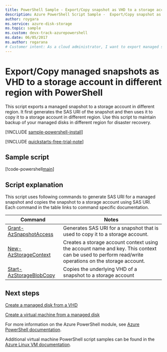 ```yaml
---
title: PowerShell Sample - Export/Copy snapshot as VHD to a storage account in different region
description: Azure PowerShell Script Sample -  Export/Copy snapshot as VHD to a storage account in same different region
author: roygara
ms.service: azure-disk-storage
ms.topic: sample
ms.custom: devx-track-azurepowershell
ms.date: 06/05/2017
ms.author: rogarana
# Customer intent: As a cloud administrator, I want to export managed snapshots as VHDs to a storage account in a different region, so that I can ensure robust disaster recovery and maintain backups of my managed disks.
---
```


# Export/Copy managed snapshots as VHD to a storage account in different region with PowerShell

This script exports a managed snapshot to a storage account in different region. It first generates the SAS URI of the snapshot and then uses it to copy it to a storage account in different region. Use this script to maintain backup of your managed disks in different region for disaster recovery.  

[!INCLUDE [sample-powershell-install](../includes/sample-powershell-install.md)]

[!INCLUDE [quickstarts-free-trial-note](~/reusable-content/ce-skilling/azure/includes/quickstarts-free-trial-note.md)]

 

## Sample script

[!code-powershell[main](../../../powershell_scripts/virtual-machine/copy-snapshot-to-storage-account/copy-snapshot-to-storage-account.ps1 "Copy snapshot")]


## Script explanation

This script uses following commands to generate SAS URI for a managed snapshot and copies the snapshot to a storage account using SAS URI. Each command in the table links to command specific documentation.

| Command | Notes |
|---|---|
| [Grant-AzSnapshotAccess](/powershell/module/az.compute/new-azdisk) | Generates SAS URI for a snapshot that is used to copy it to a storage account. |
| [New-AzStorageContext](/powershell/module/az.storage/new-azstoragecontext) | Creates a storage account context using the account name and key. This context can be used to perform read/write operations on the storage account. |
| [Start-AzStorageBlobCopy](/powershell/module/az.storage/start-azstorageblobcopy) | Copies the underlying VHD of a snapshot to a storage account |

## Next steps

[Create a managed disk from a VHD](virtual-machines-powershell-sample-create-managed-disk-from-vhd.md?toc=%2fazure%2fvirtual-machines%2flinux%2ftoc.json)

[Create a virtual machine from a managed disk](./virtual-machines-powershell-sample-create-vm-from-managed-os-disks.md?toc=%2fazure%2fvirtual-machines%2flinux%2ftoc.json)

For more information on the Azure PowerShell module, see [Azure PowerShell documentation](/powershell/azure/).

Additional virtual machine PowerShell script samples can be found in the [Azure Linux VM documentation](../linux/powershell-samples.md?toc=%2fazure%2fvirtual-machines%2flinux%2ftoc.json).
